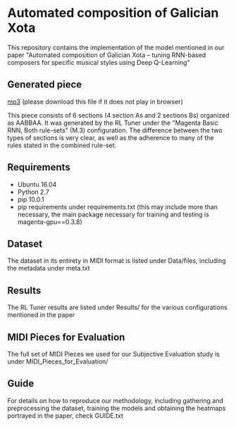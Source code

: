 # Automated composition of Galician Xota
This repository contains the implementation of the model mentioned in our paper "Automated  composition  of  Galician Xota –  tuning  RNN-based composers  for  specific  musical  styles  using  Deep  Q-Learning"

## Generated piece
[mp3](https://logoori.github.io/miraodasilva/GalicianXotaComposer/midi_piece/full_piece.mp3) (please download this file if it does not play in browser)

This piece consists of 6 sections (4 section As and 2 sections Bs) organized as AABBAA. It was generated by the RL Tuner under the "Magenta Basic RNN, Both rule-sets" (M.3) configuration. The difference between the two types of sections is very clear, as well as the adherence to many of the rules stated in the combined rule-set.

## Requirements

- Ubuntu 16.04
- Python 2.7
- pip 10.0.1
- pip requirements under requirements.txt (this may include more than necessary, the main package necessary for training and testing is magenta-gpu==0.3.8)

## Dataset
The dataset in its entirety in MIDI format is listed under Data/files, including the metadata under meta.txt

## Results
The RL Tuner results are listed under Results/ for the various configurations mentioned in the paper

## MIDI Pieces for Evaluation
The full set of MIDI Pieces we used for our Subjective Evaluation study is under MIDI_Pieces_for_Evaluation/

## Guide
For details on how to reproduce our methodology, including gathering and preprocessing the dataset, training the models and obtaining the heatmaps portrayed in the paper, check GUIDE.txt
